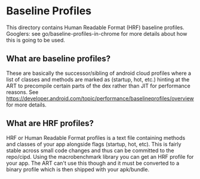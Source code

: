 # Baseline Profiles

This directory contains Human Readable Format (HRF) baseline profiles. Googlers:
see go/baseline-profiles-in-chrome for more details about how this is going to
be used.

## What are baseline profiles?

These are basically the successor/sibling of android cloud profiles where a list
of classes and methods are marked as (startup, hot, etc.) hinting at the ART to
precompile certain parts of the dex rather than JIT for performance reasons. See
https://developer.android.com/topic/performance/baselineprofiles/overview for
more details.

## What are HRF profiles?

HRF or Human Readable Format profiles is a text file containing methods and
classes of your app alongside flags (startup, hot, etc). This is fairly stable
across small code changes and thus can be committed to the repo/cipd. Using the
macrobenchmark library you can get an HRF profile for your app. The ART can't
use this though and it must be converted to a binary profile which is then
shipped with your apk/bundle.
